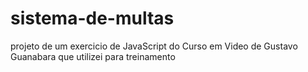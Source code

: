 # sistema-de-multas
projeto de um exercicio de JavaScript do Curso em Video de Gustavo  Guanabara que utilizei para treinamento
